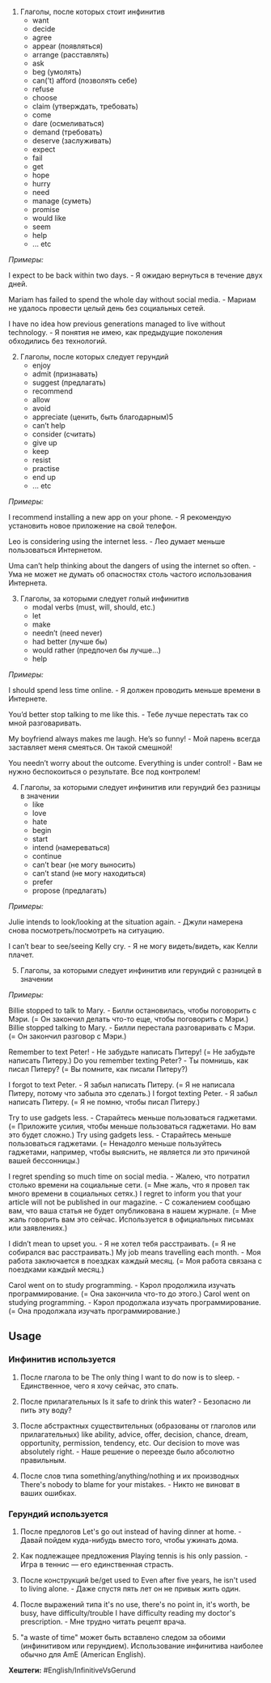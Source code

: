 
1) Глаголы, после которых стоит инфинитив
	- want
	- decide
	- agree
	- appear (появляться)
	- arrange (расставлять)
	- ask
	- beg (умолять)
	- can(’t) afford (позволять себе)
	- refuse
	- choose
	- claim (утверждать, требовать)
	- come
	- dare (осмеливаться)
	- demand (требовать)
	- deserve (заслуживать)
	- expect
	- fail
	- get
	- hope
	- hurry
	- need
	- manage (суметь)
	- promise
	- would like
	- seem
	- help
	- ... etc

*Примеры:*

I expect to be back within two days. - Я ожидаю вернуться в течение двух дней.

Mariam has failed to spend the whole day without social media. - Мариам не удалось провести целый день без социальных сетей.

I have no idea how previous generations managed to live without technology. - Я понятия не имею, как предыдущие поколения обходились без технологий.


2) Глаголы, после которых следует герундий
	- enjoy
	- admit (признавать)
	- suggest (предлагать)
	- recommend
	- allow
	- avoid
	- appreciate (ценить, быть благодарным)5
	- can’t help
	- consider (считать)
	- give up
	- keep
	- resist
	- practise
	- end up
	- ... etc

*Примеры:*

I recommend installing a new app on your phone. - Я рекомендую установить новое приложение на свой телефон.

Leo is considering using the internet less. - Лео думает меньше пользоваться Интернетом.

Uma can’t help thinking about the dangers of using the internet so often. - Ума не может не думать об опасностях столь частого использования Интернета.

3) Глаголы, за которыми следует голый инфинитив
	- modal verbs (must, will, should, etc.)
	- let
	- make
	- needn’t (need never)
	- had better (лучше бы)
	- would rather (предпочел бы лучше...)
	- help

*Примеры:*

I should spend less time online. - Я должен проводить меньше времени в Интернете.

You’d better stop talking to me like this. - Тебе лучше перестать так со мной разговаривать.

My boyfriend always makes me laugh. He’s so funny! - Мой парень всегда заставляет меня смеяться. Он такой смешной!

You needn’t worry about the outcome. Everything is under control! - Вам не нужно беспокоиться о результате. Все под контролем!

4) Глаголы, за которыми следует инфинитив или герундий без разницы в значении
	- like
	- love
	- hate
	- begin
	- start
	- intend (намереваться)
	- continue
	- can’t bear (не могу выносить)
	- can’t stand (не могу находиться)
	- prefer
	- propose (предлагать)

*Примеры:*

Julie intends to look/looking at the situation again. - Джули намерена снова посмотреть/посмотреть на ситуацию.

I can’t bear to see/seeing Kelly cry. - Я не могу видеть/видеть, как Келли плачет.

5) Глаголы, за которыми следует инфинитив или герундий с разницей в значении

*Примеры:*

Billie stopped to talk to Mary. - Билли остановилась, чтобы поговорить с Мэри. (= Он закончил делать что-то еще, чтобы поговорить с Мэри.)
Billie stopped talking to Mary. - Билли перестала разговаривать с Мэри. (= Он закончил разговор с Мэри.)

Remember to text Peter! - Не забудьте написать Питеру! (= Не забудьте написать Питеру.)
Do you remember texting Peter? - Ты помнишь, как писал Питеру? (= Вы помните, как писали Питеру?)

I forgot to text Peter. - Я забыл написать Питеру. (= Я не написала Питеру, потому что забыла это сделать.)
I forgot texting Peter. - Я забыл написать Питеру. (= Я не помню, чтобы писал Питеру.)

Try to use gadgets less. - Старайтесь меньше пользоваться гаджетами. (= Приложите усилия, чтобы меньше пользоваться гаджетами. Но вам это будет сложно.)
Try using gadgets less. - Старайтесь меньше пользоваться гаджетами. (= Ненадолго меньше пользуйтесь гаджетами, например, чтобы выяснить, не является ли это причиной вашей бессонницы.)

I regret spending so much time on social media. - Жалею, что потратил столько времени на социальные сети. (= Мне жаль, что я провел так много времени в социальных сетях.)
I regret to inform you that your article will not be published in our magazine. - С сожалением сообщаю вам, что ваша статья не будет опубликована в нашем журнале. (= Мне жаль говорить вам это сейчас. Используется в официальных письмах или заявлениях.)

I didn’t mean to upset you. - Я не хотел тебя расстраивать. (= Я не собирался вас расстраивать.)
My job means travelling each month. - Моя работа заключается в поездках каждый месяц. (= Моя работа связана с поездками каждый месяц.)

Carol went on to study programming. - Кэрол продолжила изучать программирование. (= Она закончила что-то до этого.)
Carol went on studying programming. - Кэрол продолжала изучать программирование. (= Она продолжала изучать программирование.)

## Usage

### Инфинитив используется

1) После глагола to be
The only thing I want to do now is to sleep. - Единственное, чего я хочу сейчас, это спать.

2) После прилагательных
Is it safe to drink this water? - Безопасно ли пить эту воду?

3) После абстрактных существительных  (образованы от глаголов или прилагательных) like ability, advice, offer, decision, chance, dream, opportunity, permission, tendency, etc.
Our decision to move was absolutely right. - Наше решение о переезде было абсолютно правильным.

4) После слов типа something/anything/nothing и их производных
There's nobody to blame for your mistakes. - Никто не виноват в ваших ошибках.

### Герундий используется

1) После предлогов
Let's go out instead of having dinner at home. - Давай пойдем куда-нибудь вместо того, чтобы ужинать дома.

2) Как подлежащее предложения
Playing tennis is his only passion. - Игра в теннис — его единственная страсть.

3) После конструкций be/get used to
Even after five years, he isn't used to living alone. - Даже спустя пять лет он не привык жить один.

4) После выражений типа it's no use, there's no point in, it's worth, be busy, have difficulty/trouble
I have difficulty reading my doctor's prescription. - Мне трудно читать рецепт врача.

5) "a waste of time" может быть вставлено следом за обоими (инфинитивом или герундием). Использование инфинитива наиболее обычно для AmE (American English).

**Хештеги:** #English/InfinitiveVsGerund